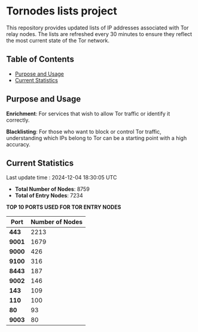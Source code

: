 # Tornodes lists project

This repository provides updated lists of IP addresses associated with Tor relay nodes. The lists are refreshed every 30 minutes to ensure they reflect the most current state of the Tor network.

## Table of Contents

- [Purpose and Usage](#purpose-and-usage)
- [Current Statistics](#current-statistics)


## Purpose and Usage

**Enrichment**: For services that wish to allow Tor traffic or identify it correctly.

**Blacklisting**: For those who want to block or control Tor traffic, understanding which IPs belong to Tor can be a starting point with a high accuracy.

## Current Statistics

Last update time : 2024-12-04 18:30:05 UTC

- **Total Number of Nodes**: 8759
- **Total of Entry Nodes**: 7234

**TOP 10 PORTS USED FOR TOR ENTRY NODES**

| **Port** | **Number of Nodes** |
|------|-----------------|
| **443**   | 2213  |
| **9001**   | 1679  |
| **9000**   | 426  |
| **9100**   | 316  |
| **8443**   | 187  |
| **9002**   | 146  |
| **143**   | 109  |
| **110**   | 100  |
| **80**   | 93  |
| **9003**   | 80  |

